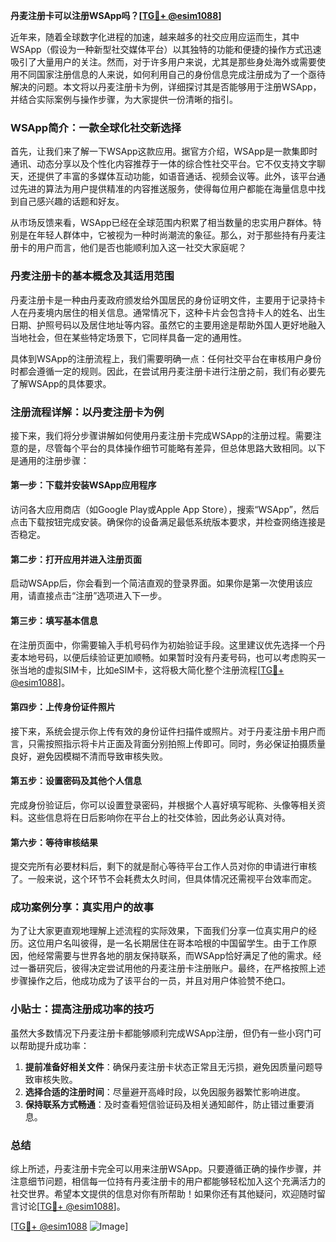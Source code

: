 **丹麦注册卡可以注册WSApp吗？[[TG💪+ @esim1088](https://t.me/s/esim1088)]**

近年来，随着全球数字化进程的加速，越来越多的社交应用应运而生，其中WSApp（假设为一种新型社交媒体平台）以其独特的功能和便捷的操作方式迅速吸引了大量用户的关注。然而，对于许多用户来说，尤其是那些身处海外或需要使用不同国家注册信息的人来说，如何利用自己的身份信息完成注册成为了一个亟待解决的问题。本文将以丹麦注册卡为例，详细探讨其是否能够用于注册WSApp，并结合实际案例与操作步骤，为大家提供一份清晰的指引。

### WSApp简介：一款全球化社交新选择

首先，让我们来了解一下WSApp这款应用。据官方介绍，WSApp是一款集即时通讯、动态分享以及个性化内容推荐于一体的综合性社交平台。它不仅支持文字聊天，还提供了丰富的多媒体互动功能，如语音通话、视频会议等。此外，该平台通过先进的算法为用户提供精准的内容推送服务，使得每位用户都能在海量信息中找到自己感兴趣的话题和好友。

从市场反馈来看，WSApp已经在全球范围内积累了相当数量的忠实用户群体。特别是在年轻人群体中，它被视为一种时尚潮流的象征。那么，对于那些持有丹麦注册卡的用户而言，他们是否也能顺利加入这一社交大家庭呢？

### 丹麦注册卡的基本概念及其适用范围

丹麦注册卡是一种由丹麦政府颁发给外国居民的身份证明文件，主要用于记录持卡人在丹麦境内居住的相关信息。通常情况下，这种卡片会包含持卡人的姓名、出生日期、护照号码以及居住地址等内容。虽然它的主要用途是帮助外国人更好地融入当地社会，但在某些特定场景下，它同样具备一定的通用性。

具体到WSApp的注册流程上，我们需要明确一点：任何社交平台在审核用户身份时都会遵循一定的规则。因此，在尝试用丹麦注册卡进行注册之前，我们有必要先了解WSApp的具体要求。

### 注册流程详解：以丹麦注册卡为例

接下来，我们将分步骤讲解如何使用丹麦注册卡完成WSApp的注册过程。需要注意的是，尽管每个平台的具体操作细节可能略有差异，但总体思路大致相同。以下是通用的注册步骤：

#### 第一步：下载并安装WSApp应用程序
访问各大应用商店（如Google Play或Apple App Store），搜索“WSApp”，然后点击下载按钮完成安装。确保你的设备满足最低系统版本要求，并检查网络连接是否稳定。

#### 第二步：打开应用并进入注册页面
启动WSApp后，你会看到一个简洁直观的登录界面。如果你是第一次使用该应用，请直接点击“注册”选项进入下一步。

#### 第三步：填写基本信息
在注册页面中，你需要输入手机号码作为初始验证手段。这里建议优先选择一个丹麦本地号码，以便后续验证更加顺畅。如果暂时没有丹麦号码，也可以考虑购买一张当地的虚拟SIM卡，比如eSIM卡，这将极大简化整个注册流程[[TG💪+ @esim1088](https://t.me/s/esim1088)]。

#### 第四步：上传身份证件照片
接下来，系统会提示你上传有效的身份证件扫描件或照片。对于丹麦注册卡用户而言，只需按照指示将卡片正面及背面分别拍照上传即可。同时，务必保证拍摄质量良好，避免因模糊不清而导致审核失败。

#### 第五步：设置密码及其他个人信息
完成身份验证后，你可以设置登录密码，并根据个人喜好填写昵称、头像等相关资料。这些信息将在日后影响你在平台上的社交体验，因此务必认真对待。

#### 第六步：等待审核结果
提交完所有必要材料后，剩下的就是耐心等待平台工作人员对你的申请进行审核了。一般来说，这个环节不会耗费太久时间，但具体情况还需视平台效率而定。

### 成功案例分享：真实用户的故事

为了让大家更直观地理解上述流程的实际效果，下面我们分享一位真实用户的经历。这位用户名叫彼得，是一名长期居住在哥本哈根的中国留学生。由于工作原因，他经常需要与世界各地的朋友保持联系，而WSApp恰好满足了他的需求。经过一番研究后，彼得决定尝试用他的丹麦注册卡注册账户。最终，在严格按照上述步骤操作之后，他成功成为了该平台的一员，并且对用户体验赞不绝口。

### 小贴士：提高注册成功率的技巧

虽然大多数情况下丹麦注册卡都能够顺利完成WSApp注册，但仍有一些小窍门可以帮助提升成功率：

1. **提前准备好相关文件**：确保丹麦注册卡状态正常且无污损，避免因质量问题导致审核失败。
2. **选择合适的注册时间**：尽量避开高峰时段，以免因服务器繁忙影响进度。
3. **保持联系方式畅通**：及时查看短信验证码及相关通知邮件，防止错过重要消息。

### 总结

综上所述，丹麦注册卡完全可以用来注册WSApp。只要遵循正确的操作步骤，并注意细节问题，相信每一位持有丹麦注册卡的用户都能够轻松加入这个充满活力的社交世界。希望本文提供的信息对你有所帮助！如果你还有其他疑问，欢迎随时留言讨论[[TG💪+ @esim1088](https://t.me/s/esim1088)]。

[[TG💪+ @esim1088](https://t.me/s/esim1088) ![Image](https://i.postimg.cc/4NQfJmqS/Snipaste-2025-05-13-00-14-12.png)]